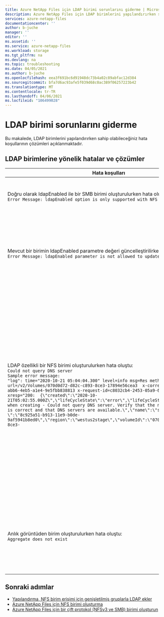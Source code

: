 ```yaml
---
title: Azure NetApp Files için LDAP birimi sorunlarını giderme | Microsoft Docs
description: Azure NetApp Files için LDAP birimlerini yapılandırırken sahip olabileceğiniz hata koşullarının çözümlerini açıklar.
services: azure-netapp-files
documentationcenter: ''
author: b-juche
manager: ''
editor: ''
ms.assetid: ''
ms.service: azure-netapp-files
ms.workload: storage
ms.tgt_pltfrm: na
ms.devlang: na
ms.topic: troubleshooting
ms.date: 04/05/2021
ms.author: b-juche
ms.openlocfilehash: eea3f691bc6d91948dc73b4a02c89abfac12d384
ms.sourcegitcommit: bfa7d6ac93afe5f039d68c0ac389f06257223b42
ms.translationtype: MT
ms.contentlocale: tr-TR
ms.lasthandoff: 04/06/2021
ms.locfileid: "106499028"
---
```

# <a name="troubleshoot-ldap-volume-issues"></a>LDAP birimi sorunlarını giderme

Bu makalede, LDAP birimlerini yapılandırırken sahip olabileceğiniz hata koşullarının çözümleri açıklanmaktadır.

## <a name="errors-and-resolutions-for-ldap-volumes"></a>LDAP birimlerine yönelik hatalar ve çözümler

|     Hata koşulları    |     Çözümler    |
|-|-|
| Doğru olarak ldapEnabled ile bir SMB birimi oluşturulurken hata oluştu: <br> `Error Message: ldapEnabled option is only supported with NFS protocol volume. ` | LDAP özellikli bir SMB birimi oluşturamazsınız. <br> LDAP devre dışı bırakılmış SMB birimleri oluşturun. |
| Mevcut bir birimin ldapEnabled parametre değeri güncelleştirilirken hata oluştu: <br> `Error Message: ldapEnabled parameter is not allowed to update` |  Birim oluşturduktan sonra LDAP seçenek ayarını değiştiremezsiniz. <br> Oluşturulan bir birimde LDAP seçenek ayarını güncelleştirmeyin. Ayrıntılar için bkz. [Configure for NFS Volume Access için genişletilmiş gruplar Ile LDAP ekler](configure-ldap-extended-groups.md) . |
| LDAP özellikli bir NFS birimi oluşturulurken hata oluştu: <br> `Could not query DNS server` <br> `Sample error message:` <br> `"log": time="2020-10-21 05:04:04.300" level=info msg=Res method=GET url=/v2/Volumes/070d0d72-d82c-c893-8ce3-17894e56cea3  x-correlation-id=9bb9e9fe-abb6-4eb5-a1e4-9e5fbb838813 x-request-id=c8032cb4-2453-05a9-6d61-31ca4a922d85 xresp="200:  {\"created\":\"2020-10-21T05:02:55.000Z\",\"lifeCycleState\":\"error\",\"lifeCycleStateDetails\":\"Error when creating - Could not query DNS server. Verify that the network configuration is correct and that DNS servers are available.\",\"name\":\"smb1\",\"ownerId\ \":\"8c925a51-b913-11e9-b0de-9af5941b8ed0\",\"region\":\"westus2stage\",\"volumeId\":\"070d0d72-d82c-c893-8ce3-` |  DNS ulaşılamaz olduğu için bu hata oluşur. <br> <ul><li> Azure NetApp Files için doğru siteyi (site kapsamları) yapılandırılıp yapılandırılmadığını denetleyin. </li><li> DNS 'nin ulaşılamaz olmasının nedeni, yanlış bir DNS IP adresi veya ağ sorunları olabilir. Doğru olduğundan emin olmak için AD bağlantısına girilen DNS IP adresini denetleyin. </li><li> AD ve birimin aynı bölgede ve aynı VNet 'te bulunduğundan emin olun. Bunlar farklı VNET 'lerde yer alıyorsa, iki sanal ağ arasında VNet eşlemesi kurulduğundan emin olun.</li></ul> |
| Anlık görüntüden birim oluşturulurken hata oluştu: <br> `Aggregate does not exist` | Azure NetApp Files, LDAP devre dışı bir birime ait olan bir anlık görüntüden yeni, LDAP özellikli bir birimin sağlanması desteklenmez. <br> Verilen anlık görüntüden LDAP devre dışı yeni bir birim oluşturmayı deneyin. |

## <a name="next-steps"></a>Sonraki adımlar  

* [Yapılandırma, NFS birim erişimi için genişletilmiş gruplarla LDAP ekler](configure-ldap-extended-groups.md)
* [Azure NetApp Files için NFS birimi oluşturma](azure-netapp-files-create-volumes.md)
* [Azure NetApp Files için bir çift protokol (NFSv3 ve SMB) birimi oluşturun](create-volumes-dual-protocol.md)